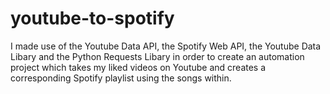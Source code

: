 # youtube-to-spotify
I made use of the Youtube Data API, the Spotify Web API, the Youtube Data Libary and the Python Requests Libary in order to create an automation project which takes my liked videos on Youtube and creates a corresponding Spotify playlist using the songs within.
